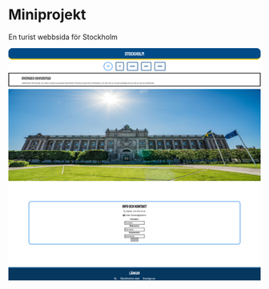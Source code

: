 # Miniprojekt

En turist webbsida för Stockholm

<img src="Sverige.png" alt="Screenshot" title="Screenshot">
